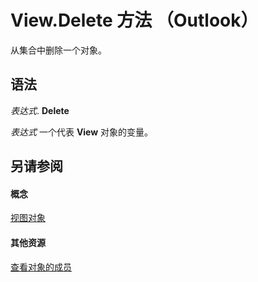 
# View.Delete 方法 （Outlook）

从集合中删除一个对象。


## 语法

 _表达式_. **Delete**

 _表达式_ 一个代表 **View** 对象的变量。


## 另请参阅


#### 概念


[视图对象](41c8d149-9912-1685-4c8b-3c849cc6f1ed.md)
#### 其他资源


[查看对象的成员](ed3196c6-e779-64f7-db1d-e2fd22bb4688.md)